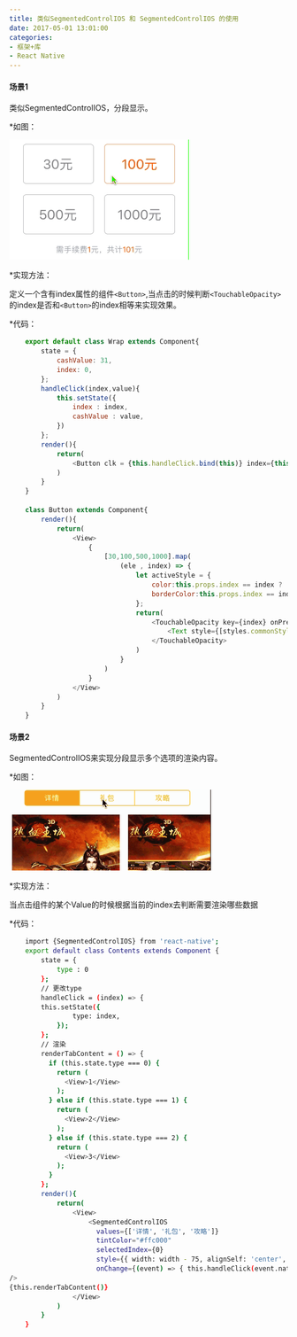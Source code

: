 ```yaml
---
title: 类似SegmentedControlIOS 和 SegmentedControlIOS 的使用
date: 2017-05-01 13:01:00
categories:
- 框架+库
- React Native
---
```



#### 场景1

类似SegmentedControlIOS，分段显示。

<!--more-->

*如图：

![](/assets/rn/8.gif)

*实现方法：

定义一个含有index属性的组件`<Button>`,当点击的时候判断`<TouchableOpacity>`的index是否和`<Button>`的index相等来实现效果。

*代码：

```javascript
	export default class Wrap extends Component{
		state = {
  			cashValue: 31,
  			index: 0,
		};
		handleClick(index,value){
			this.setState({
				index : index,
				cashValue : value,
			})
		};
		render(){
			return(
				<Button clk = {this.handleClick.bind(this)} index={this.state.index} />
			)
		}
	}
	
	class Button extends Component{
		render(){
			return(
				<View>
					{
						[30,100,500,1000].map(
							(ele , index) => {
								let activeStyle = {
									color:this.props.index == index ? 'red' : 'black',
									borderColor:this.props.index == index ? 'red' : 'black',
								};
								return(
									<TouchableOpacity key={index} onPress={this.props.clk.bind( null, index , ele)} activeOpacity={1} >
										<Text style={[styles.commonStyle,activeStyle]} >{ele}元</Text>
									</TouchableOpacity>
								)
							}
						)
					}
				</View>
			)
		}
	}
```

#### 场景2

SegmentedControlIOS来实现分段显示多个选项的渲染内容。

*如图：

![](/assets/rn/9.gif)

*实现方法：

当点击组件的某个Value的时候根据当前的index去判断需要渲染哪些数据

*代码：

```bash
	import {SegmentedControlIOS} from 'react-native';
	export default class Contents extends Component {
		state = {
			type : 0
		};
		// 更改type
		handleClick = (index) => {
  		this.setState({
    			type: index,
  			});
		};
		// 渲染
		renderTabContent = () => {
		  if (this.state.type === 0) {
		    return (
		      <View>1</View>
		    );
		  } else if (this.state.type === 1) {
		    return (
		      <View>2</View>
		    );
		  } else if (this.state.type === 2) {
		    return (
		      <View>3</View>
		    );
		  }
		};
		render(){
			return(
				<View>
					<SegmentedControlIOS
					  values={['详情', '礼包', '攻略']}
					  tintColor="#ffc000"
					  selectedIndex={0}
					  style={{ width: width - 75, alignSelf: 'center', marginBottom: 8 }}
					  onChange={(event) => { this.handleClick(event.nativeEvent.selectedSegmentIndex); }}
/>
{this.renderTabContent()}
				</View>
			)
		}
	}

```


